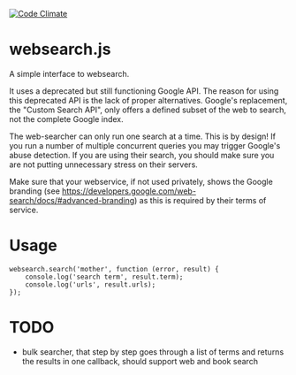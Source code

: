 [![Code Climate](https://codeclimate.com/github/homecoded/websearch.js/badges/gpa.svg)](https://codeclimate.com/github/homecoded/websearch.js)

# websearch.js

A simple interface to websearch. 

It uses a deprecated but still functioning Google API. 
The reason for using this deprecated API is the lack of proper alternatives. 
Google's replacement, the "Custom Search API", only offers a defined subset of the web to search, 
not the complete Google index.

The web-searcher can only run one search at a time. This is by design! If you run a number of multiple concurrent 
queries you may trigger Google's abuse detection. If you are using their search, you should make sure you are not
putting unnecessary stress on their servers. 

Make sure that your webservice, if not used privately, shows the Google branding (see https://developers.google.com/web-search/docs/#advanced-branding)
as this is required by their terms of service.

# Usage

    websearch.search('mother', function (error, result) {
        console.log('search term', result.term);
        console.log('urls', result.urls);
    });

# TODO

- bulk searcher, that step by step goes through a list of terms and returns the results in one callback, should support web and book search